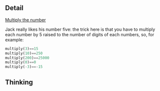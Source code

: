 ## Detail

[Multiply the number](https://www.codewars.com/kata/multiply-the-number/train/python)

Jack really likes his number five: the trick here is that you have to multiply each number by 5 raised to the number of digits of each numbers, so, for example:

```haskell
multiply(3)==15
multiply(10)==250
multiply(200)==25000
multiply(0)==0
multiply(-3)==-15
```

## Thinking